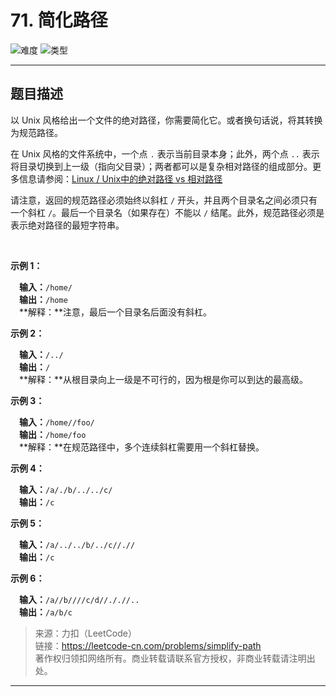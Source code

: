 # 71. 简化路径

![难度](https://img.shields.io/badge/难度-中等-f0ad4e.svg?logo=leetcode&style=flat)  ![类型](https://img.shields.io/badge/类型-xxx-violet.svg?style=flat)

---

## 题目描述

以 Unix 风格给出一个文件的绝对路径，你需要简化它。或者换句话说，将其转换为规范路径。

在 Unix 风格的文件系统中，一个点 `.` 表示当前目录本身；此外，两个点 `..` 表示将目录切换到上一级（指向父目录）；两者都可以是复杂相对路径的组成部分。更多信息请参阅：[Linux / Unix中的绝对路径 vs 相对路径](https://blog.csdn.net/u011327334/article/details/50355600)

请注意，返回的规范路径必须始终以斜杠 `/` 开头，并且两个目录名之间必须只有一个斜杠 `/`。最后一个目录名（如果存在）不能以 `/` 结尾。此外，规范路径必须是表示绝对路径的最短字符串。

 

**示例 1：**

&emsp;**输入：**`/home/`  
&emsp;**输出：**`/home`  
&emsp;**解释：**注意，最后一个目录名后面没有斜杠。

**示例 2：**

&emsp;**输入：**`/../`  
&emsp;**输出：**`/`  
&emsp;**解释：**从根目录向上一级是不可行的，因为根是你可以到达的最高级。  

**示例 3：**

&emsp;**输入：**`/home//foo/`  
&emsp;**输出：**`/home/foo`  
&emsp;**解释：**在规范路径中，多个连续斜杠需要用一个斜杠替换。  

**示例 4：**

&emsp;**输入：**`/a/./b/../../c/`  
&emsp;**输出：**`/c`  

**示例 5：**

&emsp;**输入：**`/a/../../b/../c//.//`  
&emsp;**输出：**`/c`  

**示例 6：**

&emsp;**输入：**`/a//b////c/d//././/..`  
&emsp;**输出：**`/a/b/c`  

> 来源：力扣（LeetCode）  
> 链接：https://leetcode-cn.com/problems/simplify-path  
> 著作权归领扣网络所有。商业转载请联系官方授权，非商业转载请注明出处。  

---
